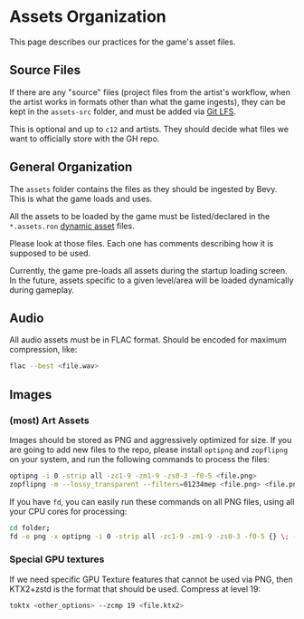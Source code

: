 # Assets Organization

This page describes our practices for the game's asset files.

## Source Files

If there are any "source" files (project files from the artist's workflow, when
the artist works in formats other than what the game ingests), they can be kept
in the `assets-src` folder, and must be added via [Git
LFS](https://docs.github.com/en/repositories/working-with-files/managing-large-files/configuring-git-large-file-storage).

This is optional and up to `c12` and artists. They should decide what files we
want to officially store with the GH repo.

## General Organization

The `assets` folder contains the files as they should be ingested by Bevy. This
is what the game loads and uses.

All the assets to be loaded by the game must be listed/declared in the `*.assets.ron`
[dynamic asset](https://github.com/NiklasEi/bevy_asset_loader#dynamic-assets) files.

Please look at those files. Each one has comments describing how it is supposed to be
used.

Currently, the game pre-loads all assets during the startup loading screen. In
the future, assets specific to a given level/area will be loaded dynamically
during gameplay.

## Audio

All audio assets must be in FLAC format. Should be encoded for maximum compression, like:

```sh
flac --best <file.wav>
```

## Images

### (most) Art Assets

Images should be stored as PNG and aggressively optimized for size. If you are going to
add new files to the repo, please install `optipng` and `zopflipng` on your system,
and run the following commands to process the files:

```sh
optipng -i 0 -strip all -zc1-9 -zm1-9 -zs0-3 -f0-5 <file.png>
zopflipng -m --lossy_transparent --filters=01234mep <file.png> <file.png>
```

If you have `fd`, you can easily run these commands on all PNG files, using all your
CPU cores for processing:

```sh
cd folder;
fd -e png -x optipng -i 0 -strip all -zc1-9 -zm1-9 -zs0-3 -f0-5 {} \; -x zopflipng -m --lossy_transparent {} {}
```

### Special GPU textures

If we need specific GPU Texture features that cannot be used via PNG, then KTX2+zstd
is the format that should be used. Compress at level 19:

```sh
toktx <other_options> --zcmp 19 <file.ktx2>
```
